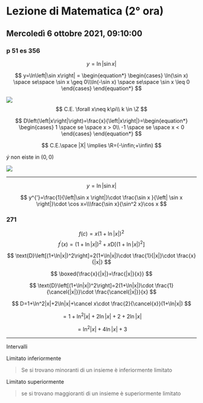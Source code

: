 #  Lezione di Matematica (2° ora)
## Mercoledì 6 ottobre 2021, 09:10:00


### p 51 es 356
$$
y=\ln\left|\sin x\right|
$$

$$
y=\ln\left|\sin x\right| = \begin{equation*} \begin{cases} \ln(\sin x) \space se\space \sin x \geq 0\\\ln(-\sin x) \space se\space \sin x \leq 0 \end{cases} \end{equation*}
$$

![](https://i.imgur.com/ljzE2R8.jpg)
$$
C.E. \forall x\neq k\pi\\
k \in \Z
$$


$$
D\left(\left|x\right|\right)=\frac{x}{\left|x\right|}=\begin{equation*} \begin{cases} 1 \space se \space x > 0\\
-1 \space se \space x < 0
\end{cases} \end{equation*}
$$

$$
C.E.\space |X| \implies \R=(-\infin;+\infin)
$$


$\dot y$ non eiste in $(0,0)$

![](https://i.imgur.com/72iCDVV.jpg)

---
$$
y=\ln\left|\sin x \right|
$$


$$
y^{'}=\frac{1}{\left|\sin x \right|}\cdot \frac{\sin x }{\left| \sin x \right|}\cdot \cos x=\\\frac{\sin x}{\sin^2 x}\cos x
$$


### 271

$$
f(c)=x\left(1+\ln \left|x\right|\right)^2
$$
$$
f^{'}(x)=(1+\ln |x|)^2+x\text{D}\left[(1+\ln|x|)^2\right]
$$

$$
\text{D}\left[(1+\ln|x|)^2\right]=2(1+\ln|x|)\cdot \frac{1}{|x|}\cdot \frac{x}{|x|}
$$

$$
\boxed{\frac{x}{|x|}=\frac{|x|}{x}}
$$

$$
\text{D}\left[(1+\ln|x|)^2\right]=2(1+\ln|x|)\cdot \frac{1}{\cancel{|x|}}\cdot \frac{\cancel{|x|}}{x}
$$

$$
D=1+\ln^2|x|+2\ln|x|+\cancel x\cdot \frac{2}{\cancel{x}}(1+\ln|x|)
$$

$$
=1+\ln^2|x|+2\ln|x|+2+2\ln|x|
$$

$$
=\ln^2|x|+4\ln |x|+3
$$


---

Intervalli

Limitato inferiormente
> Se si  trovano minoranti di un insieme è inferiormente limitato
 
Limitato superiormente
> se si trovano maggioranti di un insieme è superiormente limitato
<!--stackedit_data:
eyJoaXN0b3J5IjpbMTgwNDU3ODYyMSw3ODI1NzU4MjIsLTEzOD
E2ODkxMjAsMjA4NjQ5NDY3OSwxODQ4NjI5MDE2XX0=
-->